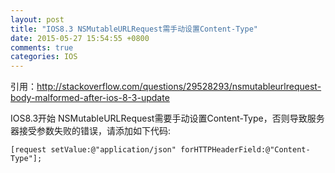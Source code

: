 ```yaml
---
layout: post
title: "IOS8.3 NSMutableURLRequest需手动设置Content-Type"
date: 2015-05-27 15:54:55 +0800
comments: true
categories: IOS
---
```

引用：http://stackoverflow.com/questions/29528293/nsmutableurlrequest-body-malformed-after-ios-8-3-update

IOS8.3开始 NSMutableURLRequest需要手动设置Content-Type，否则导致服务器接受参数失败的错误，请添加如下代码:

```
[request setValue:@"application/json" forHTTPHeaderField:@"Content-Type"];
```